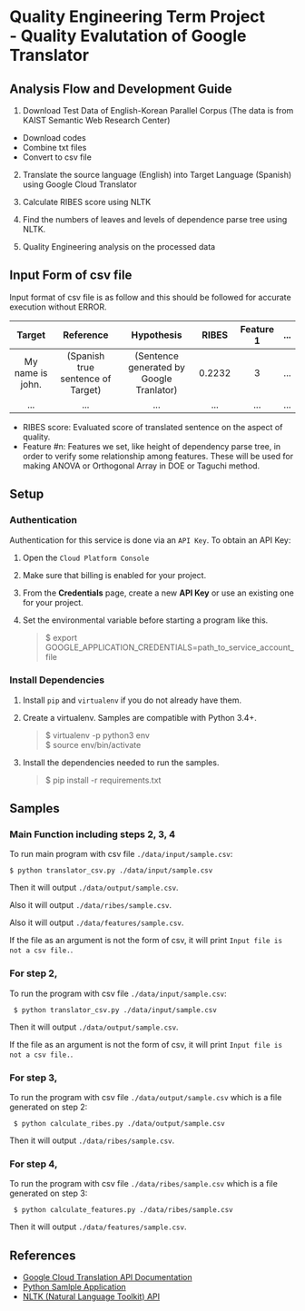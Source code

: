 # Quality Engineering Term Project <br /> - Quality Evalutation of Google Translator


## Analysis Flow and Development Guide

1. Download Test Data of English-Korean Parallel Corpus (The data is from KAIST Semantic Web Research Center)
  * Download codes
  * Combine txt files
  * Convert to csv file

2. Translate the source language (English) into Target Language (Spanish) using Google Cloud Translator

3. Calculate RIBES score using NLTK

4. Find the numbers of leaves and levels of dependence parse tree using NLTK.

5. Quality Engineering analysis on the processed data


## Input Form of csv file
Input format of csv file is as follow and this should be followed for accurate execution without ERROR.

|Target|Reference|Hypothesis|RIBES|Feature 1|...|
|:-:|:-:|:-:|:-:|:-:|:-:|
|My name is john.|(Spanish true sentence of Target)|(Sentence generated by Google Tranlator)|0.2232|3|...|
|...|...|...|...|...|...|

* RIBES score: Evaluated score of translated sentence on the aspect of quality.
* Feature #n: Features we set, like height of dependency parse tree, in order to verify some relationship among features. These will be used for making ANOVA or Orthogonal Array in DOE or Taguchi method.


## Setup

### Authentication

Authentication for this service is done via an `API Key`. To obtain an API Key:

1. Open the `Cloud Platform Console`

2. Make sure that billing is enabled for your project.

3. From the **Credentials** page, create a new **API Key** or use an existing one for your project.

4. Set the environmental variable before starting a program like this.

     > $ export GOOGLE_APPLICATION_CREDENTIALS=path_to_service_account_file

### Install Dependencies

1. Install `pip` and `virtualenv` if you do not already have them.

2. Create a virtualenv. Samples are compatible with Python 3.4+.

     > $ virtualenv -p python3 env <br />
     > $ source env/bin/activate

3. Install the dependencies needed to run the samples.

     > $ pip install -r requirements.txt


## Samples

### Main Function including steps 2, 3, 4

To run main program with csv file `./data/input/sample.csv`:

    $ python translator_csv.py ./data/input/sample.csv

Then it will output `./data/output/sample.csv`.

Also it will output `./data/ribes/sample.csv`.

Also it will output `./data/features/sample.csv`.

If the file as an argument is not the form of csv, it will print `Input file is not a csv file.`.

### For step 2,

To run the program with csv file `./data/input/sample.csv`:

	 $ python translator_csv.py ./data/input/sample.csv

Then it will output `./data/output/sample.csv`.

If the file as an argument is not the form of csv, it will print `Input file is not a csv file.`.

### For step 3,

To run the program with csv file `./data/output/sample.csv` which is a file generated on step 2:

	 $ python calculate_ribes.py ./data/output/sample.csv

Then it will output `./data/ribes/sample.csv`.

### For step 4,

To run the program with csv file `./data/ribes/sample.csv` which is a file generated on step 3:

	 $ python calculate_features.py ./data/ribes/sample.csv

Then it will output `./data/features/sample.csv`.


## References

* [Google Cloud Translation API Documentation](https://cloud.google.com/translate/docs/)
* [Python Samlple Application](https://github.com/GoogleCloudPlatform/python-docs-samples/tree/master/translate)
* [NLTK (Natural Language Toolkit) API](http://www.nltk.org/index.html)

